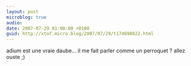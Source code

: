 ```yaml
---
layout: post
microblog: true
audio: 
date: 2007-07-29 01:00:00 +0100
guid: http://xtof.micro.blog/2007/07/29/t174690822.html
---
```

adium est une vraie daube... il me fait parler comme un perroquet ? allez ouste ;)
